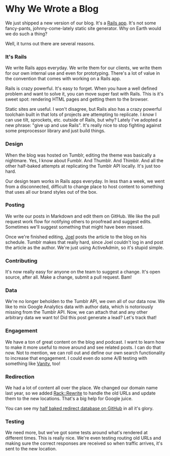 # Why We Wrote a Blog

We just shipped a new version of our blog. It's a [Rails app][app]. It's
not some fancy-pants, johnny-come-lately static site generator. Why on
Earth would we do such a thing?

Well, it turns out there are several reasons.

### It's Rails

We write Rails apps everyday. We write them for our clients, we write
them for our own internal use and even for prototyping. There's a lot of
value in the convention that comes with working on a Rails app.

Rails is crazy powerful. It's easy to forget. When you have a well
defined problem and want to solve it, you can move super fast with
Rails. This is it's sweet spot: rendering HTML pages and getting them to
the browser.

Static sites are useful. I won't disagree, but Rails also has a crazy
powerful toolchain built in that lots of projects are attempting to
replicate. I _know_ I can use tilt, sprockets, etc. outside of Rails,
but why? Lately I've adopted a new phrase: "give up and use Rails". It's
really nice to stop fighting against some preprocessor library and just
build things.

### Design

When the blog was hosted on Tumblr, editing the theme was basically a
nightmare. Yes, I know about Fumblr. And Thumblr. And Thimblr. And all the other
half-baked attempts at replicating the Tumblr API locally. It's just too
hard.

Our design team works in Rails apps everyday. In less than a week, we
went from a disconnected, difficult to change place to host content to
something that uses all our brand styles out of the box.

### Posting

We write our posts in Markdown and edit them on GitHub. We like the pull
request work flow for notifying others to proofread and suggest edits. Sometimes
we'll suggest something that might have been missed.

Once we're finished editing, [Joel][joel] posts the article to the blog
on his schedule. Tumblr makes that really hard, since Joel couldn't log
in and post the article as the author. We're just using ActiveAdmin, so it's stupid
simple.

### Contributing

It's now really easy for anyone on the team to suggest a change. It's
open source, after all. Make a change, submit a pull request. Bam!

### Data

We're no longer beholden to the Tumblr API, we own all of our data now.
We like to mix Google Analytics data with author data, which is notoriously missing
from the Tumblr API. Now, we can attach that and any other arbitrary data we want to!
Did this post generate a lead? Let's track that!

### Engagement

We have a ton of great content on the blog and podcast. I want to learn
how to make it more useful to move around and see related posts. I can
do that now. Not to mention, we can roll out and define our own search 
functionality to increase that engagement. I could even do some A/B testing 
with something like [Vanity][vanity], too!

### Redirection

We had a lot of content all over the place. We changed our domain name
last year, so we added [Rack::Rewrite][rewrite] to handle the old URLs
and update them to the new locations. That's a big help for Google
juice.

You can see my [half baked redirect database on GitHub][rewrite_tumblr]
in all it's glory.

### Testing

We need more, but we've got some tests around what's rendered at
different times. This is really nice. We're even testing routing old
URLs and making sure the correct responses are received so when traffic
arrives, it's sent to the new location.

[app]: https://github.com/gaslight/gaslight.co
[joel]: https://twitter.com/joelturnbull
[vanity]: http://vanity.labnotes.org/rails.html
[rewrite]: https://github.com/jtrupiano/rack-rewrite
[rewrite_tumblr]: https://github.com/gaslight/gaslight.co/blob/master/lib/rewrite.rb

